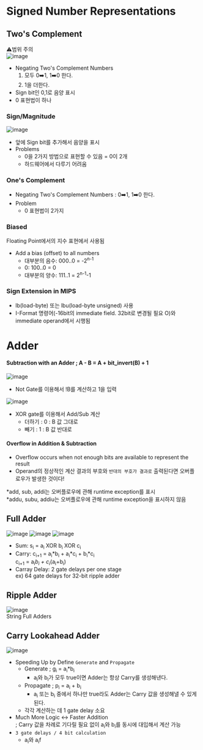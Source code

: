 # Signed Number Representations
## Two's Complement
⚠️범위 주의<br/>
![image](https://user-images.githubusercontent.com/56028436/137634286-b2d5f13d-469f-4611-a478-d188d25bd39b.png)

- Negating Two's Complement Numbers
  1. 모두 0➡️1, 1➡️0 한다.
  2. 1을 더한다. 
- Sign bit인 0,1로 음양 표시
- 0 표현법이 하나

### Sign/Magnitude
![image](https://user-images.githubusercontent.com/56028436/137634001-ef437f20-da08-4182-87f8-89155714ead3.png)

- 앞에 Sign bit를 추가해서 음양을 표시
- Problems
  - 0을 2가지 방법으로 표현할 수 있음 = 0이 2개
  - 하드웨어에서 다루기 어려움


### One's Complement
- Negating Two's Complement Numbers :  0➡️1, 1➡️0 한다.
- Problem
  - 0 표현법이 2가지

### Biased
Floating Point에서의 지수 표현에서 사용됨

- Add a bias (offset) to all numbers
  - 대부분의 음수: 000..0 = -2<sup>n-1</sup>
  - 0: 100..0 = 0
  - 대부분의 양수: 111..1 = 2<sup>n-1</sup>-1

### Sign Extension in MIPS
- lb(load-byte) 또는 lbu(load-byte unsigned) 사용
- I-Format 명령어(-16bit의 immediate field. 32bit로 변경될 필요 O)와 immediate operand에서 시행됨

# Adder
#### Subtraction with an Adder ; A - B = A + bit_invert(B) + 1

![image](https://user-images.githubusercontent.com/56028436/137736872-255d3160-1934-40ff-a75d-8eea7f40e7fb.png)
- Not Gate를 이용해서 !B를 계산하고 1을 입력


![image](https://user-images.githubusercontent.com/56028436/137737909-badf6f35-2b83-4e6f-af59-bd25ee684ee9.png)
- XOR gate를 이용해서 Add/Sub 계산
  - 더하기 : 0 : B 값 그대로
  - 빼기 : 1 : B 값 반대로

#### Overflow in Addition & Subtraction
- Overflow occurs when not enough bits are available to represent the result
- Operand의 정상적인 계산 결과의 부호와 `반대의 부호가 결과로` 출력된다면 오버플로우가 발생한 것이다!

*add, sub, addi는 오버플로우에 관해 runtime exception를 표시<br/>
*addu, subu, addiu는 오버플로우에 관해 runtime exception을 표시하지 않음

## Full Adder
![image](https://user-images.githubusercontent.com/56028436/137735441-de7be706-c805-4454-86f8-c3bfd0461a82.png)
![image](https://user-images.githubusercontent.com/56028436/137735483-1c5582f3-33cf-4dbd-a79e-a98892a9e0a1.png)
![image](https://user-images.githubusercontent.com/56028436/137735536-1541e4a5-a02b-4bba-9bfc-599cd97b6ba9.png)

- Sum: s<sub>i</sub> = a<sub>i</sub> XOR b<sub>i</sub> XOR c<sub>i</sub>
- Carry: c<sub>i+1</sub> = a<sub>i</sub>*b<sub>i</sub> + a<sub>i</sub>*c<sub>i</sub> + b<sub>i</sub>*c<sub>i</sub> <br/> c<sub>i+1</sub> = a<sub>i</sub>*b<sub>i</sub> + c<sub>i</sub>*(a<sub>i</sub>+b<sub>i</sub>)
- Carray Delay: 2 gate delays per one stage<br/>ex) 64 gate delays for 32-bit ripple adder

## Ripple Adder
![image](https://user-images.githubusercontent.com/56028436/137735666-f20d544b-5a3b-4799-b302-e0ef35300065.png)<br/>
String Full Adders

## Carry Lookahead Adder
![image](https://user-images.githubusercontent.com/56028436/137744732-8f2a0a67-1ec4-4c5b-9e25-1e6f7ed6dd12.png)

- Speeding Up by Define `Generate` and `Propagate`
  - Generate ; g<sub>i</sub> = a<sub>i</sub>*b<sub>i</sub>
    - a<sub>i</sub>와 b<sub>i</sub>가 모두 true이면 Adder는 항상 Carry를 생성해낸다.
  - Propagate ; p<sub>i</sub> = a<sub>i</sub> + b<sub>i</sub>
    - a<sub>i</sub> 또는 b<sub>i</sub> 중에서 하나만 true라도 Adder는 Carry 값을 생성해낼 수 있게 된다. 
  - 각각 계산하는 데 1 gate delay 소요
- Much More Logic ↔️ Faster Addition <br/>; Carry 값을 차례로 기다릴 필요 없이 a<sub>i</sub>와 b<sub>i</sub>를 동시에 대입해서 계산 가능
- `3 gate delays / 4 bit calculation`
  - a<sub>i</sub>와 a<sub>i</sub>f
